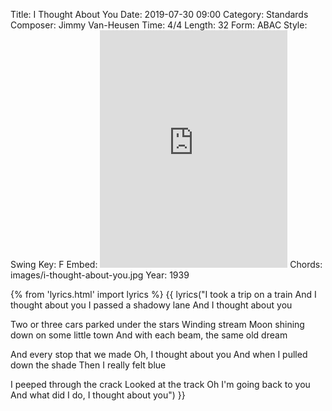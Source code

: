 Title: I Thought About You
Date: 2019-07-30 09:00
Category: Standards
Composer: Jimmy Van-Heusen
Time: 4/4
Length: 32
Form: ABAC
Style: Swing
Key: F
Embed: <iframe src="https://open.spotify.com/embed/playlist/0My92ULlNKPT2A7DaQ08Qh" width="300" height="380" frameborder="0" allowtransparency="true" allow="encrypted-media"></iframe>
Chords: images/i-thought-about-you.jpg
Year: 1939

{% from 'lyrics.html' import lyrics %}
{{ lyrics("I took a trip on a train
And I thought about you
I passed a shadowy lane
And I thought about you

Two or three cars parked under the stars
Winding stream
Moon shining down on some little town
And with each beam, the same old dream

And every stop that we made
Oh, I thought about you
And when I pulled down the shade
Then I really felt blue

I peeped through the crack
Looked at the track
Oh I'm going back to you
And what did I do, I thought about you") }}
